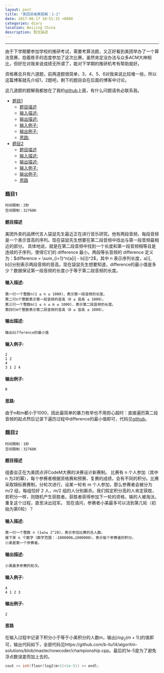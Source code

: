 ```yaml
---
layout: post
title: "美团资格赛题解：1-2"
date: 2017-06-17 10:51:15 +0800
categories: diary
location: Beijing China
description: 暂无描述
---
```

---

由于下学期要参加学校的推研考试，需要考算法题，又正好看到美团举办了一个算法竞赛，抱着练手的态度参加了这次比赛，虽然肯定没办法与众多ACM大神相比，但好在对我来说成绩无所谓了，能对下学期的推研机考有帮助就好。

资格赛总共有六道题，前两道题很简单，3、4、5、6对我来说比较难一些，所以这篇博客就先介绍1，2题吧，剩下的题目会在后面的博客中讨论。

这几道题的题解我都放在了我的[github](https://github.com/b-liu14/algoritm-solutions/tree/master/nowcoder)上面，有什么问题请务必联系我。



<!-- toc orderedList:0 depthFrom:1 depthTo:6 -->

* [题目1](#题目1)
    * [题目描述](#题目描述)
    * [输入描述:](#输入描述)
    * [输出描述:](#输出描述)
    * [输入例子:](#输入例子)
    * [输出例子:](#输出例子)
    * [思路:](#思路)
* [题目2](#题目2)
    * [题目描述](#题目描述-1)
    * [输入描述:](#输入描述-1)
    * [输出描述:](#输出描述-1)
    * [输入例子:](#输入例子-1)
    * [输出例子:](#输出例子-1)
    * [思路](#思路-1)

<!-- tocstop -->



### 题目1

```text
时间限制：2秒
空间限制：32768K
```

#### 题目描述

美团外卖的品牌代言人袋鼠先生最近正在进行音乐研究。他有两段音频，每段音频是一个表示音高的序列。现在袋鼠先生想要在第二段音频中找出与第一段音频最相近的部分。
具体地说，就是在第二段音频中找到一个长度和第一段音频相等且是连续的子序列，使得它们的 difference 最小。两段等长音频的 difference 定义为：$difference = \sum_{i=1}^n(a[i] - b[i])^2$，其中 n 表示序列长度，a[i], b[i]分别表示两段音频的音高。现在袋鼠先生想要知道，difference的最小值是多少？数据保证第一段音频的长度小于等于第二段音频的长度。

#### 输入描述:

```
第一行一个整数n(1 ≤ n ≤ 1000)，表示第一段音频的长度。
第二行n个整数表示第一段音频的音高（0 ≤ 音高 ≤ 1000）。
第三行一个整数m(1 ≤ n ≤ m ≤ 1000)，表示第二段音频的长度。
第四行m个整数表示第二段音频的音高（0 ≤ 音高 ≤ 1000）。
```

#### 输出描述:

```
输出difference的最小值
```

#### 输入例子:

```
2
1 2
4
3 1 2 4
```

#### 输出例子:

```
0
```

#### 思路:

由于n和m都小于1000，因此最简单的暴力枚举也不用担心超时：直接遍历第二段音频的起点然后记录下遍历过程中difference的最小值即可，代码见[github](https://github.com/b-liu14/algoritm-solutions/blob/master/nowcoder/music-study.cpp)。



### 题目2

```
时间限制：1秒
空间限制：32768K
```

#### 题目描述

组委会正在为美团点评CodeM大赛的决赛设计新赛制。
比赛有 n 个人参加（其中 n 为2的幂），每个参赛者根据资格赛和预赛、复赛的成绩，会有不同的积分。比赛采取锦标赛赛制，分轮次进行，设某一轮有 m 个人参加，那么参赛者会被分为 m/2 组，每组恰好 2 人，m/2 组的人分别厮杀。我们假定积分高的人肯定获胜，若积分一样，则随机产生获胜者。获胜者获得参加下一轮的资格，输的人被淘汰。重复这个过程，直至决出冠军。
现在请问，参赛者小美最多可以活到第几轮（初始为第0轮）？

#### 输入描述:

```
第一行一个整数 n (1≤n≤ 2^20)，表示参加比赛的总人数。
接下来 n 个数字（数字范围：-1000000…1000000），表示每个参赛者的积分。
小美是第一个参赛者。
```

#### 输出描述:

```
小美最多参赛的轮次。
```

#### 输入例子:

```
4
4 1 2 3
```

#### 输出例子:

```
2
```

#### 思路

在输入过程中记录下积分小于等于小美积分的人数m，输出$\lfloor log_2(m+1) \rfloor$的值即可，输出代码如下，全部代码见https://github.com/b-liu14/algoritm-solutions/blob/master/nowcoder/championship.cpp。最后的1e-5是为了避免浮点数误差而加上去的。

```c++
cout << int(floor(log2(m+1)+1e-5)) << endl;
```
